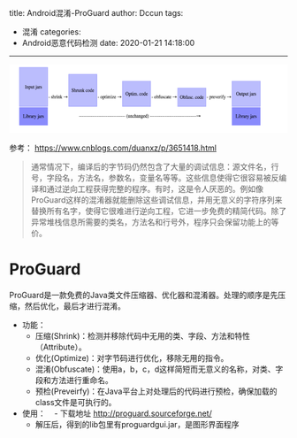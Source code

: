 title: Android混淆-ProGuard
author: Dccun
tags:
  - 混淆
categories:
  - Android恶意代码检测
date: 2020-01-21 14:18:00
---
![upload successful](/images/pasted-91.png)

<!--more-->

参考：
https://www.cnblogs.com/duanxz/p/3651418.html

>通常情况下，编译后的字节码仍然包含了大量的调试信息：源文件名，行号，字段名，方法名，参数名，变量名等等。这些信息使得它很容易被反编译和通过逆向工程获得完整的程序。有时，这是令人厌恶的。例如像ProGuard这样的混淆器就能删除这些调试信息，并用无意义的字符序列来替换所有名字，使得它很难进行逆向工程，它进一步免费的精简代码。除了异常堆栈信息所需要的类名，方法名和行号外，程序只会保留功能上的等价。

# ProGuard

ProGuard是一款免费的Java类文件压缩器、优化器和混淆器。处理的顺序是先压缩，然后优化，最后才进行混淆。



- 功能：
	- 压缩(Shrink)：检测并移除代码中无用的类、字段、方法和特性（Attribute）。
	- 优化(Optimize)：对字节码进行优化，移除无用的指令。
	- 混淆(Obfuscate)：使用a，b，c，d这样简短而无意义的名称，对类、字段和方法进行重命名。
	- 预检(Preveirfy)：在Java平台上对处理后的代码进行预检，确保加载的class文件是可执行的。
- 使用：
    - 下载地址 http://proguard.sourceforge.net/ 
    - 解压后，得到的lib包里有proguardgui.jar，是图形界面程序